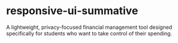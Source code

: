 # responsive-ui-summative
A lightweight, privacy-focused financial management tool designed specifically for students who want to take control of their spending.
